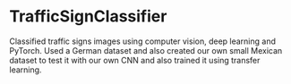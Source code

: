 # TrafficSignClassifier
Classified traffic signs images using computer vision, deep learning and PyTorch. Used a German dataset and also created our own small Mexican dataset to test it with our own CNN and also trained it using transfer learning. 
